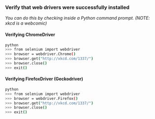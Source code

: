 ### Verify that web drivers were successfully installed

*You can do this by checking inside a Python command prompt. (NOTE: xkcd is a webcomic)*

#### Verifying ChromeDriver
```bash
python
>>> from selenium import webdriver
>>> browser = webdriver.Chrome()
>>> browser.get("http://xkcd.com/1337/")
>>> browser.close()
>>> exit()
```

#### Verifying FirefoxDriver (Geckodriver)
```bash
python
>>> from selenium import webdriver
>>> browser = webdriver.Firefox()
>>> browser.get("http://xkcd.com/1337/")
>>> browser.close()
>>> exit()
```
